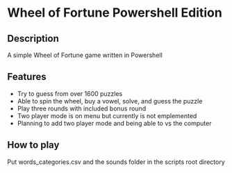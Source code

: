 # Wheel of Fortune Powershell Edition

## Description
A simple Wheel of Fortune game written in Powershell

## Features
- Try to guess from over 1600 puzzles
- Able to spin the wheel, buy a vowel, solve, and guess the puzzle
- Play three rounds with included bonus round
- Two player mode is on menu but currently is not emplemented
- Planning to add two player mode and being able to vs the computer

## How to play
Put words_categories.csv and the sounds folder in the scripts root directory
